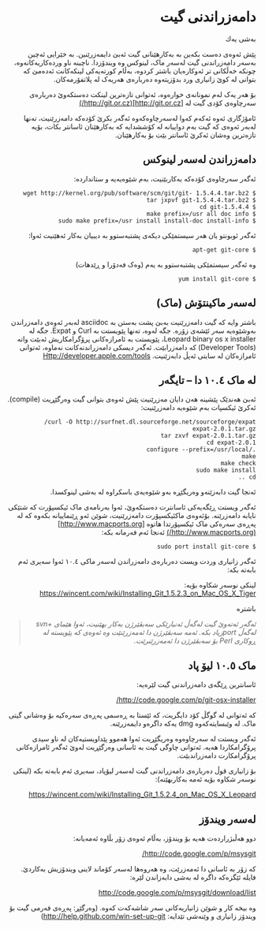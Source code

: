 <div dir=rtl>

# دامه‌زراندنی گیت

به‌شی یه‌ك



پێش ئەوەی دەست بکەین بە بەکارهێنانی گیت ئەبێ دایمەزرێنین. بە خێرایی ئەچین بەسەر دامەزراندنی گیت لەسەر ماک، لینوکس وە ویندۆزدا. ناچینە ناو وردەکاریەکانەوە، چونکە خەڵکانی تر ئەوکارەیان باشتر کردوە، بەڵام کورتەیەکی لینکەکانت ئەدەمێ کە بتوانی لە کوێ زانیاری ورد بدۆزیتەوە دەربارەی هەریەک لە پلاتفۆرمەکان.

بۆ هەر یەک لەم نمونانەی خوارەوە، ئەتوانی تازەترین لینکت دەستکەوێ دەربارەی سەرچاوەی کۆدی گیت لە [http://git.or.cz](http://git.or.cz/)

ئامۆژگاری ئەوە ئەکەم کەوا لەسەرچاوەکەوە ئەگەر بکرێ کۆدەکە دامەزرێنیت، تەنها لەبەر ئەوەی کە گیت بەم دواییانە لە کۆششدایە کە بەکارهێنان ئاسانتر بکات، بۆیە تازەترین وەشان ئەکرێ ئاسانتر بێت بۆ بەکارهێنان. 



## **دامەزراندن لەسەر لینوکس**

ئەگەر سەرچاوەی کۆدەکە بەکاربێنیت، بەم شێوەیەیە و ستانداردە:

```shell
$ wget http://kernel.org/pub/software/scm/git/git- 1.5.4.4.tar.bz2
$ tar jxpvf git-1.5.4.4.tar.bz2
$ cd git-1.5.4.4
$ make prefix=/usr all doc info 
$ sudo make prefix=/usr install install-doc install-info

```

ئەگەر ئوبونتو یان هەر سیستمێکی دیکەی پشتبەستوو بە دیبیان بەکار ئەهێنیت ئەوا:

```shell
$ apt-get git-core
```

وە ئەگەر سیستمێکی پشتبەستوو بە یەم (وەک فەدۆرا و ڕێدهات)

```shell
$ yum install git-core
```

## **لەسەر ماکینتۆش (ماک)**

باشتر وایە کە گیت دامەزرێنیت بەبێ پشت بەستن بە asciidoc لەبەر ئەوەی دامەزراندن بەوشێوەیە سەر ئێشەی زۆرە. جگە لەوە، تەنها پێویستت بە Curl و Expat. جگە لە Leopard binary os x installer، پێویستت بە ئامرازەکانی پرۆگرامکاریش ئەبێت واتە (Developer Tools) کە دامەزرابێت. ئەگەر دیسکی دامەزراندنەکانت نەماوە، ئەتوانی ئامرازەکان لە سایتی ئەپڵ دابەزێنیت. [Http://developer.apple.com/tools](http://developer.apple.com/tools) 

## **لە ماک ۱٠.٤ دا – تایگەر**

ئەبێ هەندێک پێشینە هەن دایان مەزرێنیت پێش ئەوەی بتوانی گیت وەرگێڕیت (compile). ئەکرێ ئیکسپات بەم شێوەیە دامەزرێنیت:

```shell
curl -O http://surfnet.dl.sourceforge.net/sourceforge/expat/
expat-2.0.1.tar.gz
tar zxvf expat-2.0.1.tar.gz
cd expat-2.0.1
./configure --prefix=/usr/local
make
make check
sudo make install
cd ..
```

ئەنجا گیت دابەزێنەو وەریگێڕە بەو شێوەیەی باسکراوە لە بەشی لینوکسدا.

ئەگەر ویستت ڕێگەیەکی ئاسانترت دەستکەوێ، ئەوا بەرنامەی ماک ئیکسپۆرت کە شتێکی نایابە دامەزرێنە. بۆئەوەی ماکئیکسپۆرت دامەزرێنیت، شوێن ئەو ڕێنماییانە بکەوە کە لە پەڕەی سەرەکی ماک ئیکسپۆرتدا هاتوە [http://www.macports.org](http://www.macports.org/) ئەنجا ئەم فەرمانە بکە:

```shell
$ sudo port install git-core
```

ئەگەر زانیاری وردت ویست دەربارەی دامەزراندن لەسەر ماکی ۱٠.٤ ئەوا سەیری ئەم بابەتە بکە:

لینکی نوسەر شکاوە بۆیە: https://wincent.com/wiki/Installing_Git_1.5.2.3_on_Mac_OS_X_Tiger

باشترە

>   *ئەگەر ئەتەوێ گیت لەگەڵ ئەنبارێکی سەبڤێرژن بەکار بهێنیت، ئەوا هێمای  +svn لەگەڵ portزیاد بکە. ئەمە سەبڤێرژن دا ئەمەزرێنێت وە ئەوەی کە پێویستە لە ڕوکاری  Perl بۆ سەبڤێرژن دا ئەمەزرێنرێت.*

 

## **ماک ١٠.٥ لیۆ پاد**

ئاسانترین ڕێگەی دامەزراندنی گیت لێرەیە:

http://code.google.com/p/git-osx-installer/

کە ئەتوانی لە گوگڵ کۆد دایگریت، کە ئێستا بە ڕەسمی پەڕەی سەرەکیە بۆ وەشانی گیتی ماک. لە وێبسایتەکەوە dmg یەکە داگرەو دایمەزرێنە.

ئەگەر ویستت لە سەرچاوەوە وەریگێڕیت ئەوا هەموو پێداویستیەکان لە ناو سیدی پرۆگرامکاردا هەیە. ئەتوانی چاوگی گیت بە ئاسانی وەرگێڕیت لەوێ ئەگەر ئامرازەکانی پرۆگرامکارت دامەزراندبێت.

بۆ زانیاری قوڵ دەربارەی دامەزراندنی گیت لەسەر لیۆپاد، سەیری ئەم بابەتە بکە (لینکی نوسەر شکاوە بۆیە ئەمە بەکاربهێنە):

https://wincent.com/wiki/Installing_Git_1.5.2.4_on_Mac_OS_X_Leopard



## لەسەر ویندۆز

دوو هەڵبژراردەت هەیە بۆ ویندۆز، بەڵام ئەوەی زۆر بڵاوە ئەمەیانە:

http://code.google.com/p/msysgit/

کە زۆر بە ئاسانی دا ئەمەزرێت، وە هەروەها لەسەر کۆماند لاینی ویندۆزیش بەکاردێ. فایلە ئێگزەکە داگرە لە بەشی دابەزاندن لێرە: 

http://code.google.com/p/msysgit/download/list

وە بیخە کار و شوێن زانیاریەکانی سەر شاشەکەت کەوە. (وەرگێڕ: پەڕەی فەرمی گیت بۆ ویندۆز زانیاری و وێنەشی تێدایە: http://help.github.com/win-set-up-git)

